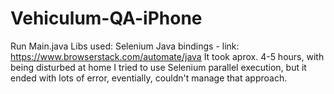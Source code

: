 # Vehiculum-QA-iPhone
Run Main.java
Libs used: Selenium Java bindings - link: https://www.browserstack.com/automate/java
It took aprox. 4-5 hours, with being disturbed at home
I tried to use Selenium parallel execution, but it ended with lots of error, eventially, couldn't manage that approach. 
